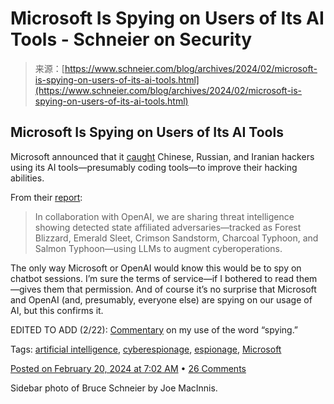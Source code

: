 <!--yml
category: 未分类
date: 2024-05-27 15:01:44
-->

# Microsoft Is Spying on Users of Its AI Tools - Schneier on Security

> 来源：[https://www.schneier.com/blog/archives/2024/02/microsoft-is-spying-on-users-of-its-ai-tools.html](https://www.schneier.com/blog/archives/2024/02/microsoft-is-spying-on-users-of-its-ai-tools.html)

## Microsoft Is Spying on Users of Its AI Tools

Microsoft announced that it [caught](https://www.washingtonpost.com/technology/2024/02/14/us-adversaries-using-artificial-intelligence-boost-hacking-efforts/) Chinese, Russian, and Iranian hackers using its AI tools—presumably coding tools—to improve their hacking abilities.

From their [report](https://www.microsoft.com/en-us/security/business/security-insider/reports/cyber-signals/cyber-signals-issue-6-navigating-cyberthreats-and-strengthening-defenses/):

> In collaboration with OpenAI, we are sharing threat intelligence showing detected state affiliated adversaries—tracked as Forest Blizzard, Emerald Sleet, Crimson Sandstorm, Charcoal Typhoon, and Salmon Typhoon—using LLMs to augment cyberoperations.

The only way Microsoft or OpenAI would know this would be to spy on chatbot sessions. I’m sure the terms of service—if I bothered to read them—gives them that permission. And of course it’s no surprise that Microsoft and OpenAI (and, presumably, everyone else) are spying on our usage of AI, but this confirms it.

EDITED TO ADD (2/22): [Commentary](https://ioc.exchange/@invisv/111970414897990787) on my use of the word “spying.”

Tags: [artificial intelligence](https://www.schneier.com/tag/artificial-intelligence/), [cyberespionage](https://www.schneier.com/tag/cyberespionage/), [espionage](https://www.schneier.com/tag/espionage/), [Microsoft](https://www.schneier.com/tag/microsoft/)

[Posted on February 20, 2024 at 7:02 AM](https://www.schneier.com/blog/archives/2024/02/microsoft-is-spying-on-users-of-its-ai-tools.html) • [26 Comments](https://www.schneier.com/blog/archives/2024/02/microsoft-is-spying-on-users-of-its-ai-tools.html#comments)

Sidebar photo of Bruce Schneier by Joe MacInnis.